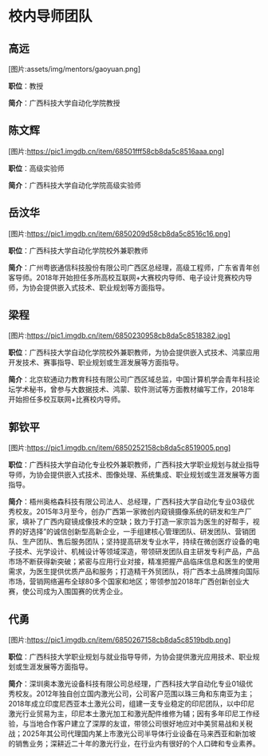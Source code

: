 # 校内导师团队

## 高远
[图片:assets/img/mentors/gaoyuan.png]

**职位**：教授

**简介**：广西科技大学自动化学院教授


## 陈文辉
[图片:https://pic1.imgdb.cn/item/68501fff58cb8da5c8516aaa.png]

**职位**：高级实验师

**简介**：广西科技大学自动化学院高级实验师


## 岳汶华
[图片:https://pic1.imgdb.cn/item/6850209d58cb8da5c8516c16.png]

**职位**：广西科技大学自动化学院校外兼职教师

**简介**：广州粤嵌通信科技股份有限公司广西区总经理，高级工程师，广东省青年创客导师。2018年开始担任多所高校互联网+大赛校内导师、电子设计竞赛校内导师，为协会提供嵌入式技术、职业规划等方面指导。

## 梁程
[图片:https://pic1.imgdb.cn/item/6850230958cb8da5c8518382.jpg]

**职位**：广西科技大学自动化学院校外兼职教师，为协会提供嵌入式技术、鸿蒙应用开发技术、赛事指导、职业规划或生涯发展等方面指导。

**简介**：北京软通动力教育科技有限公司广西区域总监，中国计算机学会青年科技论坛学术秘书，曾参与大数据技术、鸿蒙、软件测试等方面教材编写工作，2018年开始担任多校互联网+比赛校内导师。

## 郭钦平
[图片:https://pic1.imgdb.cn/item/6850252158cb8da5c8519005.png]

**职位**：广西科技大学自动化专业校外兼职教师，广西科技大学职业规划与就业指导导师，为协会提供嵌入式技术、图像处理、系统集成、职业规划或生涯发展等方面指导。

**简介**：梧州奥格森科技有限公司法人、总经理，广西科技大学自动化专业03级优秀校友。2015年3月至今，创办广西第一家微创内窥镜摄像系统的研发和生产厂家，填补了广西内窥镜成像技术的空缺；致力于打造一家宗旨为医生的好帮手，视界的好选择”的诚信创新型高新企业，一手组建核心管理团队、研发团队、营销团队、生产团队、售后服务团队；坚持提高研发专业水平，持续在微创医疗设备的电子技术、光学设计、机械设计等领域深造，带领研发团队自主研发专利产品，产品市场不断获得新突破；紧密与应用行业对接，精准把握产品临床信息和医生的使用需求，为医生提供优质产品和服务；打造精干外贸团队，将广西本土品牌推向国际市场，营销网络遍布全球80多个国家和地区；带领参加2018年广西创新创业大赛，使公司成为入围国赛的优秀企业。

## 代勇
[图片:https://pic1.imgdb.cn/item/6850267158cb8da5c8519bdb.png]

**职位**：广西科技大学职业规划与就业指导导师，为协会提供激光应用技术、职业规划或生涯发展等方面指导。

**简介**：深圳奥本激光设备科技有限公司总经理，广西科技大学自动化专业01级优秀校友。2012年独自创立国内激光公司，公司客户范围以珠三角和东南亚为主；2018年成立印度尼西亚本土激光公司，组建一支专业稳定的印尼团队，以中印尼激光行业贸易为主，印尼本土激光加工和激光配件维修为辅；因有多年印尼工作经验，与当地合作客户建立了深厚的友谊，带领公司很好地应对中美贸易战和关税战；2025年其公司代理国内某上市激光公司半导体行业设备在马来西亚和新加坡的销售业务；深耕近二十年的激光行业，在行业内有很好的个人口碑和专业素养。